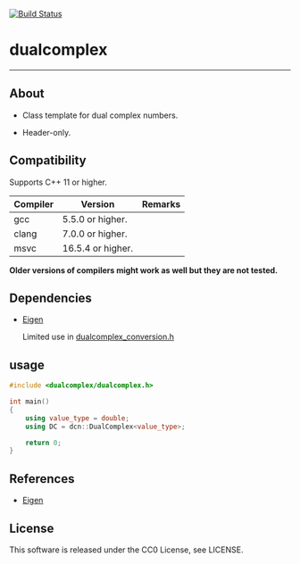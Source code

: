 [![Build Status](https://travis-ci.com/Hasenpfote/dualcomplex.svg?branch=master)](https://travis-ci.com/Hasenpfote/dualcomplex)

# dualcomplex

---------------------

## About

- Class template for dual complex numbers.

- Header-only.



## Compatibility

Supports C++ 11 or higher.

| Compiler | Version           | Remarks |
| -------- | ----------------- | ------- |
| gcc      | 5.5.0 or higher.  |         |
| clang    | 7.0.0 or higher.  |         |
| msvc     | 16.5.4 or higher. |         |

**Older versions of compilers might work as well but they are not tested.**



## Dependencies

- [Eigen](http://eigen.tuxfamily.org)

  Limited use in  [dualcomplex_conversion.h](https://github.com/Hasenpfote/dualcomplex/blob/master/include/dualcomplex/dualcomplex_conversion.h)



## usage

```c++
#include <dualcomplex/dualcomplex.h>

int main()
{
    using value_type = double;
    using DC = dcn::DualComplex<value_type>;

    return 0;
}
```



## References

- [Eigen](http://eigen.tuxfamily.org)



## License

This software is released under the CC0 License, see LICENSE.

